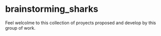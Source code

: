 # brainstorming_sharks
Feel welcolme to this collection of proyects proposed and develop by this group of work.
